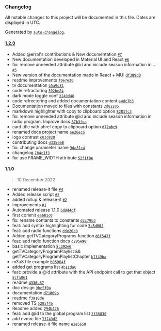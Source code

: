 ### Changelog

All notable changes to this project will be documented in this file. Dates are displayed in UTC.

Generated by [`auto-changelog`](https://github.com/CookPete/auto-changelog).

#### [1.2.0](https://github.com/bipoza/nahieran-js/compare/1.1.0...1.2.0)

- Added @erral's contributions & New documentation [`#7`](https://github.com/bipoza/nahieran-js/pull/7)
- New documentation developed in Material UI and React [`#6`](https://github.com/bipoza/nahieran-js/pull/6)
- fix: remove unneeded attribute @id and include season information in … [`#5`](https://github.com/bipoza/nahieran-js/pull/5)
- New version of the documentation made in React + MUI [`df389d0`](https://github.com/bipoza/nahieran-js/commit/df389d05ab59b122c2c908cd3d48bf53e1f9fa7e)
- readme improvements [`f0e7e30`](https://github.com/bipoza/nahieran-js/commit/f0e7e30a3ac988ad5dd0cb3c9eaec0f8d9bdf48e)
- tv documentation [`b5a9d81`](https://github.com/bipoza/nahieran-js/commit/b5a9d81f689c0084b6c10b39b7c860b6673b171f)
- code refractoring [`302be84`](https://github.com/bipoza/nahieran-js/commit/302be84b070ef453cc3778172adb3b01ed81c354)
- dark mode toggle conf [`3240d48`](https://github.com/bipoza/nahieran-js/commit/3240d48c9499d73170a21276ce12d9772b0fe829)
- code refrectoring and added documentation content [`e4dc7b3`](https://github.com/bipoza/nahieran-js/commit/e4dc7b32a78f12cbfc5d5c59748a1e4f8be785e9)
- Documentation moved to files with constants [`2d82205`](https://github.com/bipoza/nahieran-js/commit/2d82205cb3dcd8e463a562fb7d50321d91b2aa8b)
- markdown highlighter with copy to clipboard option [`8281fc3`](https://github.com/bipoza/nahieran-js/commit/8281fc34db49fcf60adce55834129d8baee0bcbc)
- fix: remove unneeded attribute @id and include season information in radio program. Improve docs [`87b3fca`](https://github.com/bipoza/nahieran-js/commit/87b3fca89ced3e4d5dff3b4e9c4d1305856ae9c4)
- card title with ahref copy to clipboard option [`d72abc9`](https://github.com/bipoza/nahieran-js/commit/d72abc95f61bf83e609678c371212c44a71a25df)
- renamed docs project name [`ae20ec6`](https://github.com/bipoza/nahieran-js/commit/ae20ec66fb8d4cfb0ba7bf52bdd065044a25f354)
- logo contrast [`c03d828`](https://github.com/bipoza/nahieran-js/commit/c03d828cc057682ce01ee02f620810f8e35b3d81)
- contributing docs [`d335ea8`](https://github.com/bipoza/nahieran-js/commit/d335ea87fb6a88374e373dc46e7db787c02911ce)
- fix: change parameter name [`9da81e4`](https://github.com/bipoza/nahieran-js/commit/9da81e448352ebb5f35ae3821175da4b344d643e)
- changelog [`7b4c1f3`](https://github.com/bipoza/nahieran-js/commit/7b4c1f33948d5adf574667b1e39343ae7d5faa4c)
- fix: use FRAME_WIDTH attribute [`52f1f8e`](https://github.com/bipoza/nahieran-js/commit/52f1f8e7a4a8b3ac2db42e8cf8890ca5d563e780)

#### 1.1.0

> 10 December 2022

- renamed release-it file [`#4`](https://github.com/bipoza/nahieran-js/pull/4)
- Added release script [`#3`](https://github.com/bipoza/nahieran-js/pull/3)
- added rollup & release-it [`#2`](https://github.com/bipoza/nahieran-js/pull/2)
- Improvements [`#1`](https://github.com/bipoza/nahieran-js/pull/1)
- Automated release 1.1.0 [`5d9d4df`](https://github.com/bipoza/nahieran-js/commit/5d9d4dff5e14013c5754215f7b1ab5fc084ad1cd)
- first commit [`ea681c0`](https://github.com/bipoza/nahieran-js/commit/ea681c0865b12f1d6f22e2aa1086e1819e974307)
- fix: rename contants to constants [`d3c79bd`](https://github.com/bipoza/nahieran-js/commit/d3c79bd0a1228cb03776ceefcd903f61f6e858d3)
- feat: add syntax highlighting for code [`3c5d00f`](https://github.com/bipoza/nahieran-js/commit/3c5d00f29e0187fbaccc4c0ca9311d839f985eb7)
- feat: add radio functions [`dde20c8`](https://github.com/bipoza/nahieran-js/commit/dde20c8970780cc345be1d09c56309f7572663fc)
- Added getTVCategoryPrograms function [`d6f547f`](https://github.com/bipoza/nahieran-js/commit/d6f547f63c69ecd306d09da61c0592550acf68d5)
- feat: add radio function docs [`c285e98`](https://github.com/bipoza/nahieran-js/commit/c285e986c9125b76b6f7538abd2c0b634cbfc301)
- basic implementation [`8c392e6`](https://github.com/bipoza/nahieran-js/commit/8c392e638003f07b35c945390217184ed21e2eac)
- getTVCategoryProgramPlaylist && getTVCategoryProgramPlaylistChapter [`b7f49ba`](https://github.com/bipoza/nahieran-js/commit/b7f49ba55382cda672f9b9bdccd435083a0b4757)
- m3u8 file example [`b05964f`](https://github.com/bipoza/nahieran-js/commit/b05964f2765e4b0c8d7c8f5fa14e97d8444ab9cd)
- added get programs list [`4b11da6`](https://github.com/bipoza/nahieran-js/commit/4b11da6ee11b140e7198fb17c559fe13aa751f52)
- feat: provide a @id attribute with the API endpoint call to get that object [`8cfa061`](https://github.com/bipoza/nahieran-js/commit/8cfa0613ea67218e76c5fccec635396ba5fbaec8)
- readme [`4336c37`](https://github.com/bipoza/nahieran-js/commit/4336c37cf6cba93960ea014f4a49b89110f0fbf6)
- doc design [`9bc5f0a`](https://github.com/bipoza/nahieran-js/commit/9bc5f0acfd25a3b90f89999d7f18ab6e70b98757)
- documentation [`d71009b`](https://github.com/bipoza/nahieran-js/commit/d71009bfd0bbdafbfd31a49137847170d21cd12a)
- readme [`f3918de`](https://github.com/bipoza/nahieran-js/commit/f3918de56a6e888b0c7ae64b94f3fd6508b2f821)
- removed TS [`5285f46`](https://github.com/bipoza/nahieran-js/commit/5285f46cdec12a5420eb7933c7e509f66b77edb1)
- Readme added [`294b426`](https://github.com/bipoza/nahieran-js/commit/294b426900870bb0822c77dde2605f68f4dab761)
- feat: add @id to the global program list [`3f36830`](https://github.com/bipoza/nahieran-js/commit/3f36830363e8af31f641353a1767072579960024)
- add nvmrc file [`71740d2`](https://github.com/bipoza/nahieran-js/commit/71740d2379205ac70af16c2353236e2fb2d05c31)
- renamed release-it file name [`e2e5650`](https://github.com/bipoza/nahieran-js/commit/e2e5650bbb8ccca9262791d5079ef465973591ff)
